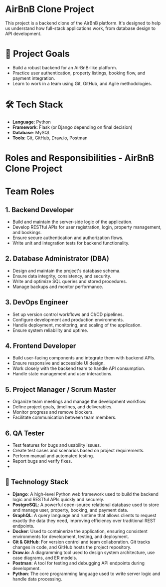 # AirBnB Clone Project

This project is a backend clone of the AirBnB platform. It's designed to help us understand how full-stack applications work, from database design to API development.

#  📌 Project Goals

- Build a robust backend for an AirBnB-like platform.
- Practice user authentication, property listings, booking flow, and payment integration.
- Learn to work in a team using Git, GitHub, and Agile methodologies.

# 🛠️ Tech Stack

- **Language**: Python
- **Framework**: Flask (or Django depending on final decision)
- **Database**: MySQL
- **Tools**: Git, GitHub, Draw.io, Postman
# Roles and Responsibilities - AirBnB Clone Project

# Team Roles

## 1. Backend Developer
- Build and maintain the server-side logic of the application.
- Develop RESTful APIs for user registration, login, property management, and bookings.
- Ensure secure authentication and authorization flows.
- Write unit and integration tests for backend functionality.

## 2. Database Administrator (DBA)
- Design and maintain the project's database schema.
- Ensure data integrity, consistency, and security.
- Write and optimize SQL queries and stored procedures.
- Manage backups and monitor performance.

## 3. DevOps Engineer
- Set up version control workflows and CI/CD pipelines.
- Configure development and production environments.
- Handle deployment, monitoring, and scaling of the application.
- Ensure system reliability and uptime.

## 4. Frontend Developer 
- Build user-facing components and integrate them with backend APIs.
- Ensure responsive and accessible UI design.
- Work closely with the backend team to handle API consumption.
- Handle state management and user interactions.

## 5. Project Manager / Scrum Master
- Organize team meetings and manage the development workflow.
- Define project goals, timelines, and deliverables.
- Monitor progress and remove blockers.
- Facilitate communication between team members.

## 6. QA Tester
- Test features for bugs and usability issues.
- Create test cases and scenarios based on project requirements.
- Perform manual and automated testing.
- Report bugs and verify fixes.
- 
## 🧰 Technology Stack
- **Django**: A high-level Python web framework used to build the backend logic and RESTful APIs quickly and securely.
- **PostgreSQL**: A powerful open-source relational database used to store and manage user, property, booking, and payment data.
- **GraphQL**: A query language and runtime that allows clients to request exactly the data they need, improving efficiency over traditional REST endpoints.
- **Docker**: Used to containerize the application, ensuring consistent environments for development, testing, and deployment.
- **Git & GitHub**: For version control and team collaboration. Git tracks changes in code, and GitHub hosts the project repository.
- **Draw.io**: A diagramming tool used to design system architecture, use case diagrams, and ER models.
- **Postman**: A tool for testing and debugging API endpoints during development.
- **Python**: The core programming language used to write server logic and handle data processing.


